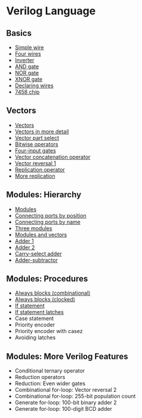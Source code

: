 # Verilog Language
## Basics
* [Simple wire](./3/3.md)
* [Four wires](./4/4.md)
* [Inverter](./5/5.md)
* [AND gate](./6/6.md)
* [NOR gate](./7/7.md)
* [XNOR gate](./8/8.md)
* [Declaring wires](./9/9.md)
* [7458 chip](./10/10.md)

## Vectors
* [Vectors](./11/11.md)
* [Vectors in more detail](./12/12.md)
* [Vector part select](./13/13.md)
* [Bitwise operators](./14/14.md)
* [Four-input gates](./15/15.md)
* [Vector concatenation operator](./16/16.md)
* [Vector reversal 1](./17/17.md)
* [Replication operator](./18/18.md)
* [More replication](./19/19.md)

## Modules: Hierarchy
* [Modules](./20/20.md)
* [Connecting ports by position](./21/21.md)
* [Connecting ports by name](./22/22.md)
* [Three modules](./23/23.md)
* [Modules and vectors](./24/24.md)
* [Adder 1](./25/25.md)
* [Adder 2](./26/26.md)
* [Carry-select adder](./27/27.md)
* [Adder-subtractor](./28/28.md)

## Modules: Procedures
* [Always blocks (combinational)](./29/29.md)
* [Always blocks (clocked)](./30/30.md)
* [If statement](./31/31.md)
* [If statement latches](./32/32.md)
* Case statement
* Priority encoder
* Priority encoder with casez
* Avoiding latches

## Modules: More Verilog Features
* Conditional ternary operator
* Reduction operators
* Reduction: Even wider gates
* Combinational for-loop: Vector reversal 2
* Combinational for-loop: 255-bit population count
* Generate for-loop: 100-bit binary adder 2
* Generate for-loop: 100-digit BCD adder